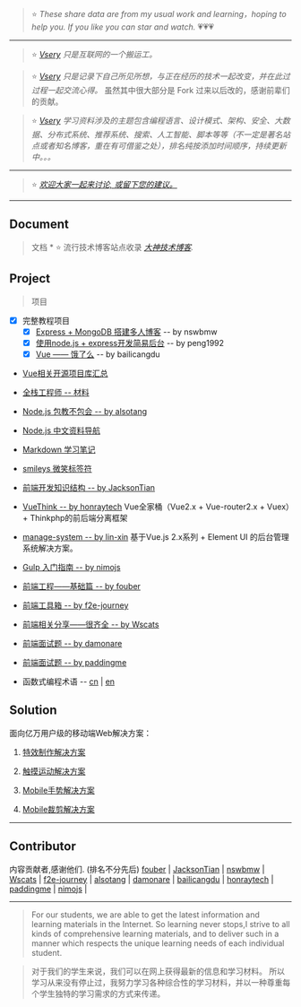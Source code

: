 > :star: _These share data are from my usual work and learning，hoping to help you. If you like you can star and watch._ :heartpulse::heartpulse::heartpulse: 

***
> :star: _[Vsery](https://gitee.com/vsery/learning) 只是互联网的一个搬运工。_

> :star: _[Vsery](https://gitee.com/vsery/learning) 
只是记录下自己所见所想，与正在经历的技术一起改变，并在此过过程一起交流心得。_ 虽然其中很大部分是 Fork 过来以后改的，感谢前辈们的贡献。

> :star: _[Vsery](https://gitee.com/vsery/learning) 学习资料涉及的主题包含编程语言、设计模式、架构、安全、大数据、分布式系统、推荐系统、搜索、人工智能、脚本等等（不一定是著名站点或者知名博客，重在有可借鉴之处），排名纯按添加时间顺序，持续更新中。。。_

***
> :star: _[欢迎大家一起来讨论, 或留下您的建议。](https://gitee.com/vsery/learning/issues/new)_

***
## Document
> 文档 * :star: 流行技术博客站点收录 _[大神技术博客](/blog/README.md)._

## Project
> 项目

- [x]  完整教程项目
    - [x]  [Express + MongoDB 搭建多人博客](/blogs/README.md) -- by nswbmw
    - [x]  [使用node.js + express开发简易后台](/express/README.md) -- by peng1992
    - [x]  [Vue —— 饿了么](https://github.com/bailicangdu/vue2-elm/) -- by bailicangdu

* [Vue相关开源项目库汇总](/vue/README.md)

* [全栈工程师 -- 材料](/full-stack/README.md)

* [Node.js 包教不包会 -- by alsotang](/node-books/README.md)

* [Node.js 中文资料导航](/node-link/README.md)

* [Markdown 学习笔记](/markdown/README.md)

* [smileys 微笑标签符](/smileys/README.md)


* [前端开发知识结构 -- by JacksonTian](/frontend-knowledge-structure/README.md)

* [VueThink -- by honraytech](https://github.com/honraytech/VueThink)
Vue全家桶（Vue2.x + Vue-router2.x + Vuex）+ Thinkphp的前后端分离框架

* [manage-system -- by lin-xin](https://github.com/lin-xin/manage-system/)
基于Vue.js 2.x系列 + Element UI 的后台管理系统解决方案。

* [Gulp 入门指南 -- by nimojs](https://github.com/nimojs/gulp-book)

* [前端工程——基础篇 -- by fouber](https://github.com/fouber/blog)

* [前端工具箱 -- by f2e-journey](/tool/README.md)

* [前端相关分享——很齐全 -- by Wscats](/frontend-share/README.md)

* [前端面试题 -- by damonare ](/subject/README.md)

* [前端面试题 -- by paddingme](https://github.com/paddingme/Front-end-Web-Development-Interview-Question)

* 函数式编程术语 -- [cn](https://github.com/shfshanyue/fp-jargon-zh) |
[en](https://github.com/hemanth/functional-programming-jargon)

## Solution
面向亿万用户级的移动端Web解决方案：

1. [特效制作解决方案](http://alloyteam.github.io/AlloyTouch/transformjs/)

2. [触摸运动解决方案](https://github.com/AlloyTeam/AlloyTouch)

3. [Mobile手势解决方案](https://github.com/AlloyTeam/AlloyFinger)

4. [Mobile裁剪解决方案](https://github.com/AlloyTeam/AlloyFinger/tree/master/alloy_crop)

***

## Contributor
内容贡献者,感谢他们. (排名不分先后)
[fouber](https://github.com/fouber) |
[JacksonTian](https://github.com/JacksonTian) |
[nswbmw](https://github.com/nswbmw) |
[Wscats](https://github.com/Wscats) |
[f2e-journey](https://github.com/f2e-journey) |
[alsotang](https://github.com/alsotang) |
[damonare](https://github.com/damonare) |
[bailicangdu](https://github.com/bailicangdu) |
[honraytech](https://github.com/honraytech) |
[paddingme](https://github.com/paddingme) |
[nimojs](https://github.com/nimojs) |

***

> For our students, we are able to get the latest information and learning materials in the Internet.
So learning never stops,I strive to all kinds of comprehensive learning materials, and to deliver such in a manner which respects the unique learning needs of each individual student.

> 对于我们的学生来说，我们可以在网上获得最新的信息和学习材料。
所以学习从来没有停止过，我努力学习各种综合性的学习材料，并以一种尊重每个学生独特的学习需求的方式来传递。
